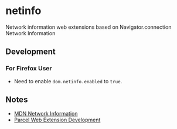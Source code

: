 # netinfo
Network information web extensions based on Navigator.connection Network Information

## Development

### For Firefox User

- Need to enable `dom.netinfo.enabled` to `true`.

## Notes

- [MDN Network Information](https://developer.mozilla.org/en-US/docs/Web/API/Navigator/connection)
- [Parcel Web Extension Development](https://parceljs.org/recipes/web-extension/)
